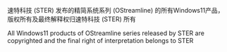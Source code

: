 速特科技 (STER) 发布的精简系统系列 (OStreamline) 的所有Windows11产品，版权所有及最终解释权归速特科技 (STER) 所有

All Windows11 products of OStreamline series released by STER are copyrighted and the final right of interpretation belongs to STER
